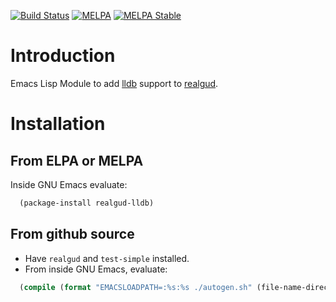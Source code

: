 [![Build Status][travis-image]][travis-url]
[![MELPA][melpa-image]][melpa]
[![MELPA Stable][melpa-stable-image]][melpa-stable]

Introduction
============

Emacs Lisp Module to add [lldb](https://lldb.llvm.org/) support to [realgud](http://github.com/realgud/realgud).

Installation
=============

From ELPA or MELPA
-------------------

Inside GNU Emacs evaluate:

```lisp
  (package-install realgud-lldb)
```


From github source
------------------

* Have `realgud` and `test-simple` installed.
* From inside GNU Emacs, evaluate:
```lisp
  (compile (format "EMACSLOADPATH=:%s:%s ./autogen.sh" (file-name-directory (locate-library "test-simple.elc")) (file-name-directory (locate-library "realgud.elc"))))
```

[travis-image]: https://api.travis-ci.org/realgud/realgud-lldb.svg?branch=master
[travis-url]: https://travis-ci.org/realgud/realgud-lldb
[melpa-stable-image]: http://stable.melpa.org/packages/realgud-lldb-badge.svg
[melpa-stable]: http://stable.melpa.org/#/realgud-lldb
[melpa-image]: http://melpa.org/packages/realgud-lldb-badge.svg
[melpa]: http://melpa.org/#/realgud-lldb

